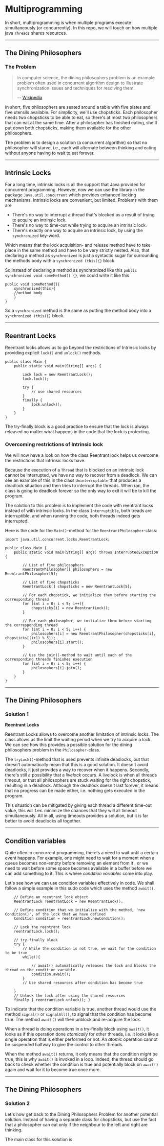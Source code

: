 # Multiprogramming
In short, multiprogramming is when multiple programs execute simultaneously (or concurrently). In this repo, we will 
touch on how multiple java `Threads` shares resources. 

---

## The Dining Philosophers

### The Problem

> In computer science, the dining philosophers problem is an example problem often used in concurrent algorithm design
> to illustrate synchronization issues and techniques for resolving them.
>
>   -- [Wikipedia](https://en.wikipedia.org/wiki/Dining_philosophers_problem)

In short, five philosophers are seated around a table with five plates and five utensils available. For simplicity,
we'll use chopsticks. Each philosopher needs two chopsticks to be able to eat, so there's at most two philosophers that
can eat at the same time. After a philosopher has finished eating, she'll put down both chopsticks, making them
available for the other philosophers.

The problem is to design a solution (a concurrent algorithm) so that no philosopher will starve, i.e., each will
alternate between thinking and eating without anyone having to wait to eat forever.

---

## Intrinsic Locks
For a long time, intrinsic locks is all the support that Java provided for concurrent programming. However, now we can 
use the library in the package `Java.util.concurrent` which provides enhanced locking mechanisms. Intrinsic locks are 
convenient, but limited. Problems with them are 
- There's no way to interrupt a thread that's blocked as a result of trying to acquire an intrinsic lock. 
- There's no way to time-out while trying to acquire an intrinsic lock. 
- There's exactly one way to acquire an intrinsic lock, by using the `synchronized` key-word. 

Which means that the lock acquisition- and release method have to take place in the same method and have to be very 
strictly nested. Also, that declaring a method as `synchronized` is just a syntactic sugar for surrounding the methods 
body with a `synchronized (this){}` block. 

So instead of declaring a method as synchronized like this `public synchronized void someMethod() {}`, we could write 
it like this
```
public void someMethod(){
    synchronized(this){
    //method body
    }
}
```
So a `synchronized` method is the same as putting the method body into a `synchronized (this){}` block. 

---

## Reentrant Locks
Reentrant locks allows us to go beyond the restrictions of Intrinsic locks by providing explicit `lock()` and `unlock()` 
methods. 

```
public class Main {
    public static void main(String[] args) {

        Lock lock = new ReentrantLock();
        lock.lock();
    
        try {
            // use shared resources
        }
        finally {
            lock.unlock();
        }
    }
}
```

The try-finally block is a good practice to ensure that the lock is always released no matter what happens in the code 
that the lock is protecting.

### Overcoming restrictions of Intrinsic lock
We will now have a look on how the class Reentrant lock helps us overcome the restrictions that intrinsic locks have. 

Because the execution of a `Thread` that is blocked on an intrinsic lock cannot be interrupted, we have no way to 
recover from a deadlock. We can see an example of this in the class `Uninterruptable` that produces a deadlock situation 
and then tries to interrupt the threads. When ran, the class is going to deadlock forever so the only way to exit it 
will be to kill the program. 

The solution to this problem is to implement the code with reentrant locks instead of with intrinsic locks. 
In the class `Interruptible`, both treads are interruptible, and when running the code, both threads indeed gets 
interrupted.

Here is the code for the `Main()`-method for the `ReentrantPhilosopher`-class: 

```
import java.util.concurrent.locks.ReentrantLock;

public class Main {
    public static void main(String[] args) throws InterruptedException {

        // List of five philosophers
        ReentrantPhilosopher[] philosophers = new ReentrantPhilosopher[5];

        // List of five chopsticks
        ReentrantLock[] chopsticks = new ReentrantLock[5];

        // For each chopstick, we initialize them before starting the corresponding thread
        for (int i = 0; i < 5; i++){
            chopsticks[i] = new ReentrantLock();
        }

        // For each philosopher, we initialize them before starting the corresponding thread
        for (int i = 0; i < 5; i++) {
            philosophers[i] = new ReentrantPhilosopher(chopsticks[i], chopsticks[(i+1) % 5]);
            philosophers[i].start();
        }

        // Use the join()-method to wait until each of the corresponding threads finishes execution
        for (int i = 0; i < 5; i++) {
            philosophers[i].join();
        }
    }
}
```

---

## The Dining Philosophers 

### Solution 1
**Reentrant Locks**

Reentrant Locks allows to overcome another limitation of intrinsic locks. The class allows us the limit the waiting 
period when we try to acquire a lock. We can see how this provides a possible solution for the dining philosophers 
problem in the `Philosopher`-class.  

The `tryLock()`-method that is used prevents infinite deadlocks, but that doesn't automatically mean that this is a good 
solution. It doesn't avoid deadlocks, it just provides a way to recover when it happens. Secondly, there's still a 
possibility that a _livelock_ occurs. A livelock is when all threads timeout, or that all philosophers are stuck waiting
for the right chopstick, resulting in a deadlock. Although the deadlock doesn't last forever, it means that no progress 
can be made either, i.e. nothing gets executed in the program. 

This situation can be mitigated by giving each thread a different time-out value, this will f.ex. minimize the chances 
that they will all timeout simultaneously. All in all, using timeouts provides a solution, but it is far better to avoid
deadlocks all together.

---

## Condition variables
Quite often in concurrent programming, there's a need to wait until a certain event happens. For example, one might need
to wait for a moment when a queue becomes non-empty before removing an element from it , or we need to wait before some 
space becomes available in a buffer before we can add something to it. This is where _condition variables_ come into play.

Let's see how we can use condition variables effectively in code. We shall follow a simple example in this sudo code 
which uses the method `await()`.
```
    // Define an reentrant lock object
    ReentrantLock reentrantLock = new ReentrantLock();

    // Define condition that we initialize with the method, 'new Condition()', of the lock that we have defined
    Condition condition = reentrantLock.newCondition();

    // Lock the reentrant lock
    reentrantLock.lock();

    // try-finally block
    try {
        // While the condition is not true, we wait for the condition to be true
        while(){

            // await() automatically releases the lock and blocks the thread on the condition variable.
            condition.await();
        }
        // Use shared resources after condition has become true

    }
    // Unlock the lock after using the shared resources
    finally { reentrantLock.unlock(); }
```
To indicate that the condition variable is true, another thread would use the method `signal()` or `signalAll()`, to 
signal that the condition has become true. The method `await()` will then unblock and re-acquire the lock.

When a thread is doing operations in a try-finally block using `await()`, it looks as if this operation done 
_atomically_ for other threads, i.e. it looks like a single operation that is either performed or not. An _atomic_ 
operation cannot be suspended halfway to give the control to other threads. 

When the method `await()` returns, it only means that the condition _might_ be true, this is why `await()` is invoked in
a loop. Indeed, the thread should go back to check whether the condition is true and potentially block on `await()` 
again and wait for it to become true once more.

---

## The Dining Philosophers

### Solution 2
Let's now get back to the Dining Philosophers Problem for another potential solution. Instead of having a separate class
for chopsticks, but use the fact that a philosopher can eat only if the neighbour to the left and right are thinking.

The main class for this solution is 

```

```
